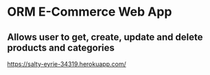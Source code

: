 # ORM E-Commerce Web App

## Allows user to get, create, update and delete products and categories

https://salty-eyrie-34319.herokuapp.com/ 

